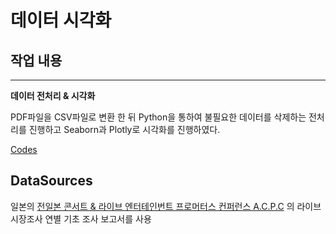 # 데이터 시각화

## 작업 내용
---
**데이터 전처리 & 시각화**

PDF파일을 CSV파일로 변환 한 뒤
Python을 통하여 불필요한 데이터를 삭제하는 전처리를 진행하고
Seaborn과 Plotly로 시각화를 진행하였다.

[Codes](bigdata_assignment.ipnynb)

## DataSources

일본의 [전일본 콘서트 & 라이브 엔터테인번트 프로머터스 컨퍼런스 A.C.P.C](http://acpc.or.jp) 의 라이브 시장조사 연별 기초 조사 보고서를 사용
